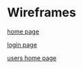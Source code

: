 # Wireframes

[home page](src/main/resources/home_page.png)

[login page](src/main/resources/login.png)

[users home page](src/main/resources/user_home_page.png)

